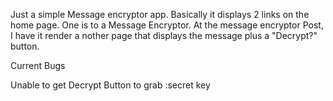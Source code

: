 Just a simple Message encryptor app. Basically it displays 2 links on the home page. One is to a Message Encryptor. At the message encryptor Post, I have it render a nother page that displays the message plus a "Decrypt?" button. 


<p> Current Bugs</p>
<p>Unable to get Decrypt Button to grab :secret key</p>